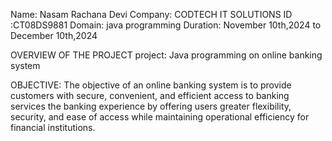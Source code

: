 Name: Nasam Rachana Devi 
Company: CODTECH IT SOLUTIONS 
ID :CT08DS9881 
Domain: java programming 
Duration: November 10th,2024 to December 10th,2024

OVERVIEW OF THE PROJECT project: Java programming on online banking system 

OBJECTIVE:
The objective of an online banking system is to provide customers with secure, convenient, and efficient access to banking services the banking experience by offering users greater flexibility, security, and ease of access while maintaining operational efficiency for financial institutions.
